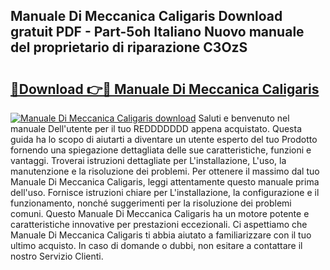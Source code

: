 ## Manuale Di Meccanica Caligaris Download gratuit PDF - Part-5oh Italiano Nuovo manuale del proprietario di riparazione C3OzS

# <h2><a href="http://dffwli.blite.top/?on=Manuale+Di+Meccanica+Caligaris">🔗Download 👉🔴 Manuale Di Meccanica Caligaris</a></h2>

[![Manuale Di Meccanica Caligaris download](https://i.imgur.com/lujVjoI.png)](http://dffwli.blite.top/?on=Manuale+Di+Meccanica+Caligaris)
Saluti e benvenuto nel manuale Dell'utente per il tuo REDDDDDDD appena acquistato. Questa guida ha lo scopo di aiutarti a diventare un utente esperto del tuo Prodotto fornendo una spiegazione dettagliata delle sue caratteristiche, funzioni e vantaggi. Troverai istruzioni dettagliate per L'installazione, L'uso, la manutenzione e la risoluzione dei problemi. Per ottenere il massimo dal tuo Manuale Di Meccanica Caligaris, leggi attentamente questo manuale prima dell'uso. Fornisce istruzioni chiare per L'installazione, la configurazione e il funzionamento, nonché suggerimenti per la risoluzione dei problemi comuni. Questo Manuale Di Meccanica Caligaris ha un motore potente e caratteristiche innovative per prestazioni eccezionali. Ci aspettiamo che Manuale Di Meccanica Caligaris ti abbia aiutato a familiarizzare con il tuo ultimo acquisto. In caso di domande o dubbi, non esitare a contattare il nostro Servizio Clienti.
